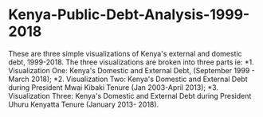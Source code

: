 # Kenya-Public-Debt-Analysis-1999-2018
These are three simple visualizations of Kenya's external and domestic debt, 1999-2018. The three visualizations are broken into three parts ie: 
  *1. Visualization One: Kenya's Domestic and External Debt, (September 1999 - March 2018);
  *2. Visualization Two: Kenya's Domestic and External Debt during President Mwai Kibaki Tenure (Jan 2003-April 2013);
  *3. Visualization Three: Kenya's Domestic and External Debt during President Uhuru Kenyatta Tenure (January 2013- 2018). 
  
